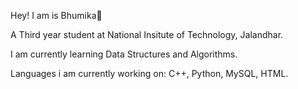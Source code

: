 Hey! I am is Bhumika👋

A Third year student at National Insitute of Technology, Jalandhar.

I am currently learning Data Structures and Algorithms.


Languages i am currently working on:
C++,
Python,
MySQL,
HTML.
